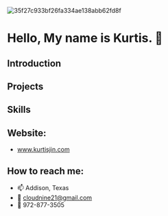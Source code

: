 ![35f27c933bf26fa334ae138abb62fd8f](https://user-images.githubusercontent.com/66793863/107866793-040c3700-6e3a-11eb-8609-e611aca8e571.gif)

# Hello, My name is Kurtis. 👋

## Introduction

## Projects

## Skills

## Website:

- www.kurtisjin.com

## How to reach me:

- 📫 Addison, Texas
- 📧 cloudnine21@gmail.com
- 📱 972-877-3505

